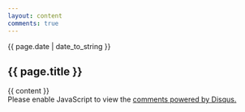 ```yaml
---
layout: content
comments: true
---
```

<div class="post">
<p>{{ page.date | date_to_string }}</p>
<h2>{{ page.title }}</h2>
{{ content }}
</div>

<div id="disqus_thread" class="disqus-box">
<script>
(function() { // DON'T EDIT BELOW THIS LINE
var d = document, s = d.createElement('script');
s.src = '//lawre.disqus.com/embed.js';
s.setAttribute('data-timestamp', +new Date());
(d.head || d.body).appendChild(s);
})();
</script>
<noscript>Please enable JavaScript to view the <a href="https://disqus.com/?ref_noscript">comments powered by Disqus.</a></noscript>
</div>
